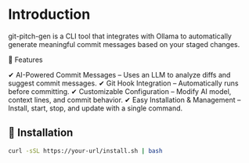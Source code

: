 # Introduction

git-pitch-gen is a CLI tool that integrates with Ollama to automatically generate meaningful commit messages based on your staged changes.

🔹 Features

✔ AI-Powered Commit Messages – Uses an LLM to analyze diffs and suggest commit messages.
✔ Git Hook Integration – Automatically runs before committing.
✔ Customizable Configuration – Modify AI model, context lines, and commit behavior.
✔ Easy Installation & Management – Install, start, stop, and update with a single command.

## **🔹 Installation**  
```bash
curl -sSL https://your-url/install.sh | bash
```





